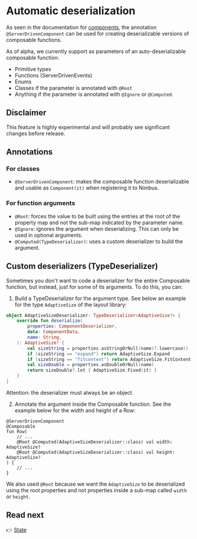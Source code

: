 # Automatic deserialization
As seen in the documentation for [components](component.md), the annotation `@ServerDrivenComponent` can be used for creating deserializable versions
of composable functions.

As of alpha, we currently support as parameters of an auto-deserializable composable function:
- Primitive types
- Functions (ServerDrivenEvents)
- Enums
- Classes if the parameter is annotated with `@Root`
- Anything if the parameter is annotated with `@Ignore` or `@Computed`.

## Disclaimer
This feature is highly experimental and will probably see significant changes before release.

## Annotations

### For classes
- `@ServerDrivenComponent`: makes the composable function deserializable and usable as `Component(it)` when registering it to Nimbus.

### For function arguments
- `@Root`: forces the value to be built using the entries at the root of the property map and not the sub-map indicated by the parameter name.
- `@Ignore`: ignores the argument when deserializing. This can only be used in optional arguments.
- `@Computed(TypeDeserializer)`: uses a custom deserializer to build the argument.

## Custom deserializers (TypeDeserializer)
Sometimes you don't want to code a deserializer for the entire Composable function, but instead, just for some of its arguments. To do this, you can:

1. Build a TypeDeserializer for the argument type. See below an example for the type `AdaptiveSize` of the layout library:

```kotlin
object AdaptiveSizeDeserializer: TypeDeserializer<AdaptiveSize?> {
    override fun deserialize(
        properties: ComponentDeserializer,
        data: ComponentData,
        name: String,
    ): AdaptiveSize? {
        val sizeString = properties.asStringOrNull(name)?.lowercase()
        if (sizeString == "expand") return AdaptiveSize.Expand
        if (sizeString == "fitcontent") return AdaptiveSize.FitContent
        val sizeDouble = properties.asDoubleOrNull(name)
        return sizeDouble?.let { AdaptiveSize.Fixed(it) }
    }
}
```

Attention: the deserializer must always be an object.

2. Annotate the argument inside the Composable function. See the example below for the width and height of a Row:

```
@ServerDrivenComponent
@Composable
fun Row(
    // ...
    @Root @Computed(AdaptiveSizeDeserializer::class) val width: AdaptiveSize?
    @Root @Computed(AdaptiveSizeDeserializer::class) val height: AdaptiveSize?
) {
    // ...
}
```

We also used `@Root` because we want the `AdaptiveSize` to be deserialized using the root properties and not properties inside a sub-map called
`width` or `height`.

## Read next
:point_right: [State](state.md)
